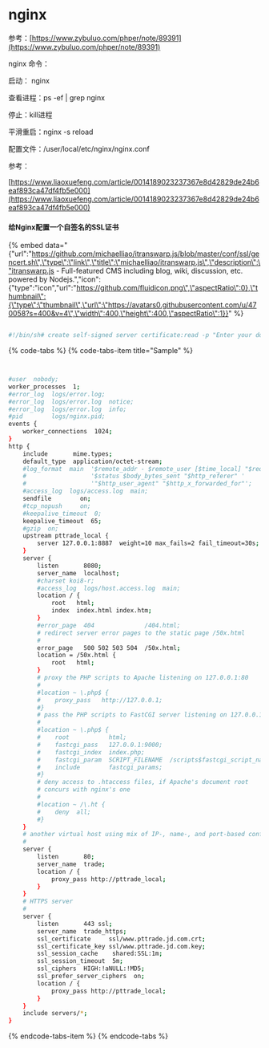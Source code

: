 # nginx

 参考：[https://www.zybuluo.com/phper/note/89391](https://www.zybuluo.com/phper/note/89391)

nginx 命令：

启动： nginx

查看进程：ps -ef \| grep nginx

停止：kill进程

平滑重启：nginx -s reload

配置文件：/user/local/etc/nginx/nginx.conf



参考：

[https://www.liaoxuefeng.com/article/0014189023237367e8d42829de24b6eaf893ca47df4fb5e000](https://www.liaoxuefeng.com/article/0014189023237367e8d42829de24b6eaf893ca47df4fb5e000)

#### 给Nginx配置一个自签名的SSL证书

{% embed data="{\"url\":\"https://github.com/michaelliao/itranswarp.js/blob/master/conf/ssl/gencert.sh\",\"type\":\"link\",\"title\":\"michaelliao/itranswarp.js\",\"description\":\"itranswarp.js - Full-featured CMS including blog, wiki, discussion, etc. powered by Nodejs.\",\"icon\":{\"type\":\"icon\",\"url\":\"https://github.com/fluidicon.png\",\"aspectRatio\":0},\"thumbnail\":{\"type\":\"thumbnail\",\"url\":\"https://avatars0.githubusercontent.com/u/470058?s=400&v=4\",\"width\":400,\"height\":400,\"aspectRatio\":1}}" %}

```bash

#!/bin/sh# create self-signed server certificate:read -p "Enter your domain [www.example.com]: " DOMAINecho "Create server key..."openssl genrsa -des3 -out $DOMAIN.key 1024echo "Create server certificate signing request..."SUBJECT="/C=US/ST=Mars/L=iTranswarp/O=iTranswarp/OU=iTranswarp/CN=$DOMAIN"openssl req -new -subj $SUBJECT -key $DOMAIN.key -out $DOMAIN.csrecho "Remove password..."mv $DOMAIN.key $DOMAIN.origin.keyopenssl rsa -in $DOMAIN.origin.key -out $DOMAIN.keyecho "Sign SSL certificate..."openssl x509 -req -days 3650 -in $DOMAIN.csr -signkey $DOMAIN.key -out $DOMAIN.crtecho "TODO:"echo "Copy $DOMAIN.crt to /etc/nginx/ssl/$DOMAIN.crt"echo "Copy $DOMAIN.key to /etc/nginx/ssl/$DOMAIN.key"echo "Add configuration in nginx:"echo "server {"echo "    ..."echo "    listen 443 ssl;"echo "    ssl_certificate     /etc/nginx/ssl/$DOMAIN.crt;"echo "    ssl_certificate_key /etc/nginx/ssl/$DOMAIN.key;"echo "}"
```

{% code-tabs %}
{% code-tabs-item title="Sample" %}
```bash


#user  nobody;
worker_processes  1;
#error_log  logs/error.log;
#error_log  logs/error.log  notice;
#error_log  logs/error.log  info;
#pid        logs/nginx.pid;
events {
    worker_connections  1024;
}
http {
    include       mime.types;
    default_type  application/octet-stream;
    #log_format  main  '$remote_addr - $remote_user [$time_local] "$request" '
    #                  '$status $body_bytes_sent "$http_referer" '
    #                  '"$http_user_agent" "$http_x_forwarded_for"';
    #access_log  logs/access.log  main;
    sendfile        on;
    #tcp_nopush     on;
    #keepalive_timeout  0;
    keepalive_timeout  65;
    #gzip  on;
    upstream pttrade_local {
        server 127.0.0.1:8887  weight=10 max_fails=2 fail_timeout=30s;
    } 
    server {
        listen       8080;
        server_name  localhost;
        #charset koi8-r;
        #access_log  logs/host.access.log  main;
        location / {
            root   html;
            index  index.html index.htm;
        }
        #error_page  404              /404.html;
        # redirect server error pages to the static page /50x.html
        #
        error_page   500 502 503 504  /50x.html;
        location = /50x.html {
            root   html;
        }
        # proxy the PHP scripts to Apache listening on 127.0.0.1:80
        #
        #location ~ \.php$ {
        #    proxy_pass   http://127.0.0.1;
        #}
        # pass the PHP scripts to FastCGI server listening on 127.0.0.1:9000
        #
        #location ~ \.php$ {
        #    root           html;
        #    fastcgi_pass   127.0.0.1:9000;
        #    fastcgi_index  index.php;
        #    fastcgi_param  SCRIPT_FILENAME  /scripts$fastcgi_script_name;
        #    include        fastcgi_params;
        #}
        # deny access to .htaccess files, if Apache's document root
        # concurs with nginx's one
        #
        #location ~ /\.ht {
        #    deny  all;
        #}
    }
    # another virtual host using mix of IP-, name-, and port-based configuration
    #
    server {
        listen       80;
        server_name  trade;
        location / {
            proxy_pass http://pttrade_local;
        }
    }
    # HTTPS server
    #
    server {
        listen       443 ssl;
        server_name  trade_https;
        ssl_certificate     ssl/www.pttrade.jd.com.crt;
        ssl_certificate_key ssl/www.pttrade.jd.com.key;
        ssl_session_cache    shared:SSL:1m;
        ssl_session_timeout  5m;
        ssl_ciphers  HIGH:!aNULL:!MD5;
        ssl_prefer_server_ciphers  on;
        location / {
            proxy_pass http://pttrade_local;
        }
    }
    include servers/*;
}
```
{% endcode-tabs-item %}
{% endcode-tabs %}

